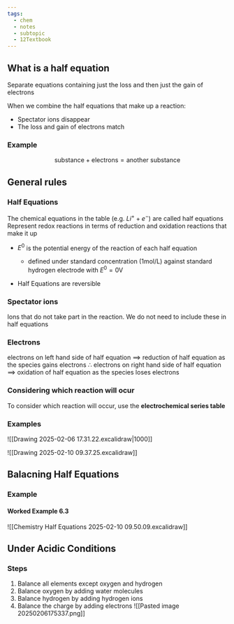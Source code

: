 ```yaml
---
tags:
  - chem
  - notes
  - subtopic
  - 12Textbook
---
```



## What is a half equation
Separate equations containing just the loss and then just the gain of electrons

When we combine the half equations that make up a reaction:
- Spectator ions disappear
- The loss and gain of electrons match
### Example
$$\textrm {substance} + \textrm{electrons} = \textrm{another substance}$$


## General rules
### Half Equations

The chemical equations in the table (e.g. $Li^{+} + e^-$) are called half equations
	Represent redox reactions in terms of reduction and oxidation reactions that make it up


 - $E^0$ is the potential energy of the reaction of each half equation
	 - defined under standard concentration (1mol/L) against standard hydrogen electrode with $E^0 = 0\textrm{V}$ 


- Half Equations are reversible
### Spectator ions
Ions that do not take part in the reaction. 
	We do not need to include these in half equations
### Electrons
electrons on left hand side of half equation $\implies$ reduction of half equation as the species gains electrons
$\therefore$ 
electrons on right hand side of half equation $\implies$ oxidation of half equation as the species loses electrons

### Considering which reaction will ocur
To consider which reaction will occur, use the **electrochemical series table**


### Examples
![[Drawing 2025-02-06 17.31.22.excalidraw|1000]]

![[Drawing 2025-02-10 09.37.25.excalidraw]]


## Balacning Half Equations


### Example
#### Worked Example 6.3
![[Chemistry Half Equations 2025-02-10 09.50.09.excalidraw]]

## Under Acidic Conditions
### Steps
1. Balance all elements except oxygen and hydrogen
2. Balance oxygen by adding water molecules
3. Balance hydrogen by adding hydrogen ions
4. Balance the charge by adding electrons
![[Pasted image 20250206175337.png]]



